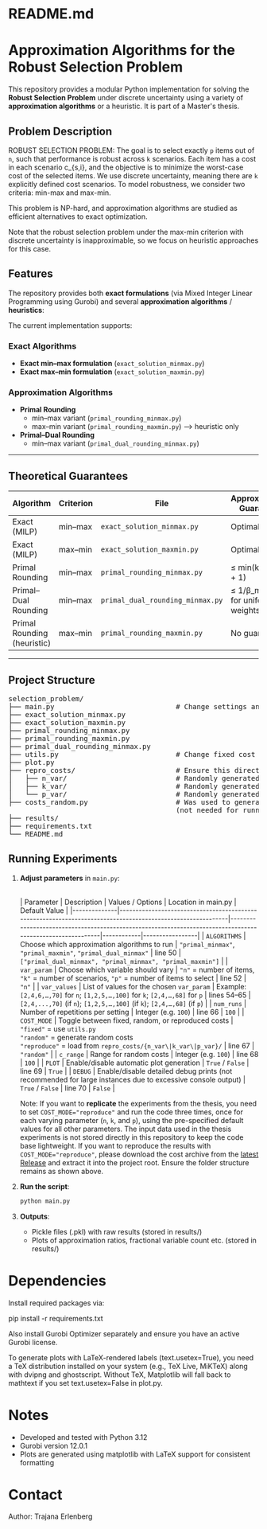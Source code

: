 # README.md

# Approximation Algorithms for the Robust Selection Problem

This repository provides a modular Python implementation for solving the **Robust Selection Problem** under discrete 
uncertainty using a variety of **approximation algorithms** or a heuristic. It is part of a Master's thesis.

## Problem Description

ROBUST SELECTION PROBLEM: The goal is to select exactly `p` items out of `n`, such that performance is robust across `k`
scenarios. Each item has a cost in each scenario c_{s,i}, and the objective is to minimize the worst-case cost of the 
selected items. We use discrete uncertainty, meaning there are `k` explicitly defined cost scenarios. To model 
robustness, we consider two criteria: min-max and max-min.

This problem is NP-hard, and approximation algorithms are studied as efficient alternatives to exact optimization.

Note that the robust selection problem under the max-min criterion with discrete uncertainty is inapproximable, 
so we focus on heuristic approaches for this case.

## Features

The repository provides both **exact formulations** (via Mixed Integer Linear Programming using Gurobi) 
and several **approximation algorithms** / **heuristics**:

The current implementation supports:

### Exact Algorithms
- **Exact min–max formulation** (`exact_solution_minmax.py`)
- **Exact max–min formulation** (`exact_solution_maxmin.py`)

### Approximation Algorithms
- **Primal Rounding**  
  - min–max variant (`primal_rounding_minmax.py`)  
  - max–min variant (`primal_rounding_maxmin.py`) --> heuristic only
- **Primal–Dual Rounding**
  - min–max variant (`primal_dual_rounding_minmax.py`)

---

## Theoretical Guarantees

| Algorithm                   | Criterion | File                             | Approximation Guarantee              |
|-----------------------------|-----------|----------------------------------|--------------------------------------|
| Exact (MILP)                | min–max   | `exact_solution_minmax.py`       | Optimal                              |
| Exact (MILP)                | max–min   | `exact_solution_maxmin.py`       | Optimal                              |
| Primal Rounding             | min–max   | `primal_rounding_minmax.py`      | ≤ min(k, n − p + 1)                  |
| Primal–Dual Rounding        | min–max   | `primal_dual_rounding_minmax.py` | ≤ 1/β_min ( = k for uniform weights) |
| Primal Rounding (heuristic) | max–min   | `primal_rounding_maxmin.py`      | No guarantee                         |

---

## Project Structure

<pre>selection_problem/
├── main.py                             # Change settings and run experiments here
├── exact_solution_minmax.py        
├── exact_solution_maxmin.py        
├── primal_rounding_minmax.py       
├── primal_rounding_maxmin.py       
├── primal_dual_rounding_minmax.py  
├── utils.py                            # Change fixed cost scenarios here
├── plot.py 
├── repro_costs/                        # Ensure this directory exists if using COST_MODE = "reproduce"
│   ├── n_var/                          # Randomly generated cost matrices used in thesis experiments
│   ├── k_var/                          # Randomly generated cost matrices used in thesis experiments
│   └── p_var/                          # Randomly generated cost matrices used in thesis experiments
├── costs_random.py                     # Was used to generate random costs for thesis experiments 
                                        (not needed for running - just included for transparency)
├── results/                        
├── requirements.txt                
└── README.md</pre>

## Running Experiments

1. **Adjust parameters** in `main.py`:

    \
    | Parameter    | Description                                                                                                | Values / Options                                                                                          | Location in main.py  | Default Value   |
    |--------------|------------------------------------------------------------------------------------------------------------|-----------------------------------------------------------------------------------------------------------|------------|-----------------|
    | `ALGORITHMS` | Choose which approximation algorithms to run                                                               | `"primal_minmax"`, `"primal_maxmin"`, `"primal_dual_minmax"`                                              | line 50    | `["primal_dual_minmax", "primal_minmax", "primal_maxmin"]` |
    | `var_param`  | Choose which variable should vary                                                                          | `"n"` = number of items, `"k"` = number of scenarios, `"p"` = number of items to select                   | line 52    | `"n"`           |
    | `var_values` | List of values for the chosen `var_param`                                                                  | Example: `[2,4,6,…,70]` for `n`; `[1,2,5,…,100]` for `k`; `[2,4,…,68]` for `p`                        | lines 54–65 | `[2,4,...,70]` (if `n`); `[1,2,5,…,100]` (if `k`); `[2,4,…,68]` (if `p`) |
    | `num_runs`   | Number of repetitions per setting                                                                          | Integer (e.g. `100`)                                                                                      | line 66    | `100`           |
    | `COST_MODE`  | Toggle between fixed, random, or reproduced costs                                                          | `"fixed"` = use `utils.py` <br> `"random"` = generate random costs <br> `"reproduce"` = load from `repro_costs/{n_var\|k_var\|p_var}/` | line 67    | `"random"`   |
    | `c_range`    | Range for random costs                                                                                     | Integer (e.g. `100`)                                                                                      | line 68    | `100`           |
    | `PLOT`       | Enable/disable automatic plot generation                                                                   | `True` / `False`                                                                                          | line 69    | `True`          |
    | `DEBUG`      | Enable/disable detailed debug prints (not recommended for large instances due to excessive console output) | `True` / `False`                                                                                          | line 70    | `False`          |

    Note: If you want to **replicate** the experiments from the thesis, you need to set `COST_MODE="reproduce"` and run 
    the code three times, once for each varying parameter (`n`, `k`, and `p`), using the pre-specified default values 
    for all other parameters. 
    The input data used in the thesis experiments is not stored directly in this repository to keep the code base 
    lightweight. If you want to reproduce the results with `COST_MODE="reproduce"`, please download the cost archive 
    from the [latest Release](https://github.com/trajana/selection_problem/releases/tag/data-v1.0) and extract 
    it into the project root. Ensure the folder structure remains as shown above.

2. **Run the script**:
   ```bash
   python main.py
   ```
   
3. **Outputs**:
   - Pickle files (.pkl) with raw results (stored in results/)
   - Plots of approximation ratios, fractional variable count etc. (stored in results/)

# Dependencies

Install required packages via:

pip install -r requirements.txt

Also install Gurobi Optimizer separately and ensure you have an active Gurobi license.

To generate plots with LaTeX-rendered labels (text.usetex=True), you need a TeX distribution installed on your system 
(e.g., TeX Live, MiKTeX) along with dvipng and ghostscript. Without TeX, Matplotlib will fall back to mathtext if you 
set text.usetex=False in plot.py.

# Notes

- Developed and tested with Python 3.12
- Gurobi version 12.0.1
- Plots are generated using matplotlib with LaTeX support for consistent formatting

# Contact

Author: Trajana Erlenberg
